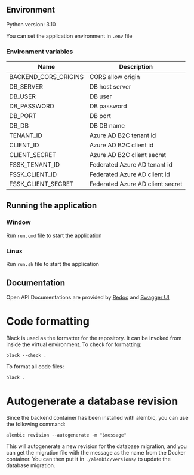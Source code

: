 ## Environment

Python version: 3.10

You can set the application environment in `.env` file

### Environment variables

| Name                 | Description                      |
| -------------------- | -------------------------------- |
| BACKEND_CORS_ORIGINS | CORS allow origin                |
| DB_SERVER            | DB host server                   |
| DB_USER              | DB user                          |
| DB_PASSWORD          | DB password                      |
| DB_PORT              | DB port                          |
| DB_DB                | DB DB name                       |
| TENANT_ID            | Azure AD B2C tenant id           |
| CLIENT_ID            | Azure AD B2C client id           |
| CLIENT_SECRET        | Azure AD B2C client secret       |
| FSSK_TENANT_ID       | Federated Azure AD tenant id     |
| FSSK_CLIENT_ID       | Federated Azure AD client id     |
| FSSK_CLIENT_SECRET   | Federated Azure AD client secret |

## Running the application

### Window

Run `run.cmd` file to start the application

### Linux

Run `run.sh` file to start the application

## Documentation

Open API Documentations are provided by [Redoc](http://localhost:8000/redoc) and [Swagger UI](http://localhost:8000/docs)

# Code formatting

Black is used as the formatter for the repository. It can be invoked from inside the virtual environment.
To check for formatting:

```
black --check .
```

To format all code files:

```
black .
```

# Autogenerate a database revision

Since the backend container has been installed with alembic, you can use the following command:

`alembic revision --autogenerate -m "$message"`

This will autogenerate a new revision for the database migration, and you can get the migration file with the message as the name from the Docker container. You can then put it in `./alembic/versions/` to update the database migration.

